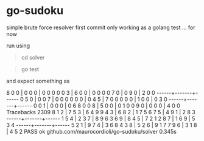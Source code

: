 # go-sudoku

simple brute force resolver
first commit only working as a golang test ... for now

run using
>cd solver

>go test

and expect something as

8 0 0 | 0 0 0 | 0 0 0
0 0 3 | 6 0 0 | 0 0 0
0 7 0 | 0 9 0 | 2 0 0
------+-------+------
0 5 0 | 0 0 7 | 0 0 0
0 0 0 | 0 4 5 | 7 0 0
0 0 0 | 1 0 0 | 0 3 0
------+-------+------
0 0 1 | 0 0 0 | 0 6 8
0 0 8 | 5 0 0 | 0 1 0
0 9 0 | 0 0 0 | 4 0 0
Tracebacks 2309
8 1 2 | 7 5 3 | 6 4 9
9 4 3 | 6 8 2 | 1 7 5
6 7 5 | 4 9 1 | 2 8 3
------+-------+------
1 5 4 | 2 3 7 | 8 9 6
3 6 9 | 8 4 5 | 7 2 1
2 8 7 | 1 6 9 | 5 3 4
------+-------+------
5 2 1 | 9 7 4 | 3 6 8
4 3 8 | 5 2 6 | 9 1 7
7 9 6 | 3 1 8 | 4 5 2
PASS
ok      github.com/maurocordioli/go-sudoku/solver       0.345s

